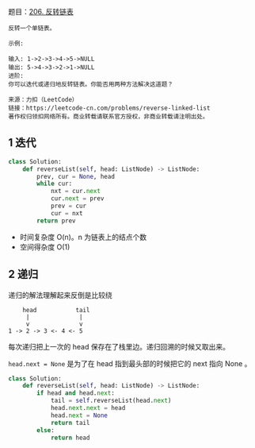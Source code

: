 题目：[206. 反转链表](https://leetcode-cn.com/problems/reverse-linked-list/)

```
反转一个单链表。

示例:

输入: 1->2->3->4->5->NULL
输出: 5->4->3->2->1->NULL
进阶:
你可以迭代或递归地反转链表。你能否用两种方法解决这道题？

来源：力扣（LeetCode）
链接：https://leetcode-cn.com/problems/reverse-linked-list
著作权归领扣网络所有。商业转载请联系官方授权，非商业转载请注明出处。
```

## 1 迭代

```py
class Solution:
    def reverseList(self, head: ListNode) -> ListNode:
        prev, cur = None, head
        while cur:
            nxt = cur.next
            cur.next = prev
            prev = cur
            cur = nxt
        return prev
```

* 时间复杂度 O(n)。n 为链表上的结点个数
* 空间得杂度 O(1)

## 2 递归

递归的解法理解起来反倒是比较绕

```
    head           tail
     |              |
     v              v
1 -> 2 -> 3 <- 4 <- 5
```

每次递归把上一次的 head 保存在了栈里边。递归回溯的时候又取出来。

`head.next = None` 是为了在 head 指到最头部的时候把它的 next 指向 None 。

```py
class Solution:
    def reverseList(self, head: ListNode) -> ListNode:
        if head and head.next:
            tail = self.reverseList(head.next)
            head.next.next = head
            head.next = None
            return tail
        else:
            return head
```



